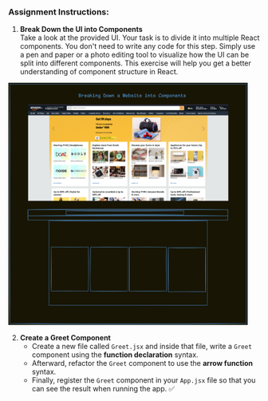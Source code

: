 ### Assignment Instructions:

1. **Break Down the UI into Components**  
   Take a look at the provided UI. Your task is to divide it into multiple React components. You don't need to write any code for this step. Simply use a pen and paper or a photo editing tool to visualize how the UI can be split into different components. This exercise will help you get a better understanding of component structure in React.

<img src="./ComponentBreakdown.png" style="width : 50vw"/>


2. **Create a Greet Component**
   - Create a new file called `Greet.jsx` and inside that file, write a `Greet` component using the **function declaration** syntax.
   - Afterward, refactor the `Greet` component to use the **arrow function** syntax.
   - Finally, register the `Greet` component in your `App.jsx` file so that you can see the result when running the app. ✅